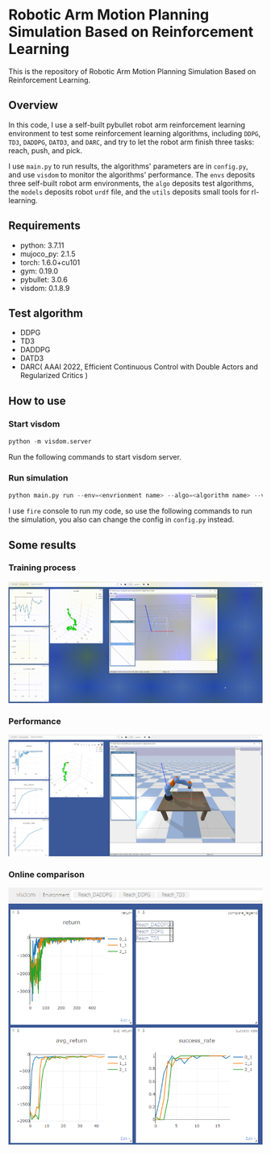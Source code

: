 #      Robotic Arm Motion Planning Simulation Based on Reinforcement Learning

 This is the repository of  Robotic Arm Motion Planning Simulation Based on Reinforcement Learning.

## Overview

In this code, I use a self-built pybullet robot arm reinforcement learning environment to test some reinforcement learning algorithms, including `DDPG`, `TD3`, `DADDPG`, `DATD3`, and `DARC`, and try to let the robot arm finish three tasks: reach, push, and pick.

I use `main.py` to run results, the algorithms' parameters are in `config.py`, and use `visdom` to monitor the algorithms' performance. The `envs` deposits three self-built robot arm environments, the `algo` deposits test algorithms, the `models` deposits robot `urdf` file, and the `utils` deposits small tools for rl-learning.

## Requirements

- python: 3.7.11
- mujoco_py: 2.1.5
- torch: 1.6.0+cu101
- gym: 0.19.0
- pybullet: 3.0.6
- visdom: 0.1.8.9

## Test algorithm

- DDPG
- TD3
- DADDPG
- DATD3
- DARC( AAAI 2022, Efficient Continuous Control with Double Actors and Regularized Critics )

## How to use

### Start visdom

```python
python -m visdom.server
```

 Run the following commands to  start visdom server.

### Run simulation

```python
python main.py run --env=<envrionment name> --algo=<algorithm name> --vis_name=<visdom server name> 
```

I use `fire` console to run my code, so use the following commands to run the simulation, you also can change the config in `config.py` instead.

## Some results

### Training process

![1](pic/result1.gif)

### Performance

![1](pic/result2.png)

### Online comparison

![1](pic/result3.png)

